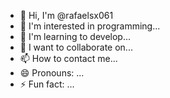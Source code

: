 - 👋 Hi, I'm @rafaelsx061
- 👀 I'm interested in programming...
- 🌱 I'm learning to develop...
- 💞️ I want to collaborate on...
- 📫 How to contact me...
- 😄 Pronouns: ...
- ⚡ Fun fact: ...

<!---
rafaelsx061/rafaelsx061 is a ✨ special ✨ repository because its `README.md` (this file) appears on your GitHub profile.
You can click the Preview link to take a look at your changes.
--->
